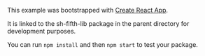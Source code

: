 This example was bootstrapped with [Create React App](https://github.com/facebook/create-react-app).

It is linked to the sh-fifth-lib package in the parent directory for development purposes.

You can run `npm install` and then `npm start` to test your package.
